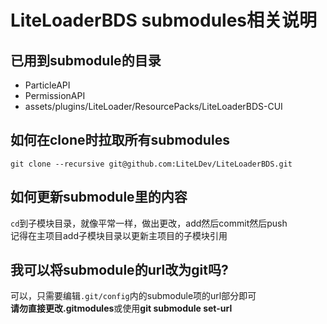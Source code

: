 # LiteLoaderBDS submodules相关说明

## 已用到submodule的目录
- ParticleAPI
- PermissionAPI
- assets/plugins/LiteLoader/ResourcePacks/LiteLoaderBDS-CUI

## 如何在clone时拉取所有submodules

`git clone --recursive git@github.com:LiteLDev/LiteLoaderBDS.git`

## 如何更新submodule里的内容

`cd`到子模块目录，就像平常一样，做出更改，add然后commit然后push  
记得在主项目add子模块目录以更新主项目的子模块引用

## 我可以将submodule的url改为git吗?

可以，只需要编辑`.git/config`内的submodule项的url部分即可  
**请勿直接更改.gitmodules**或使用**git submodule set-url**